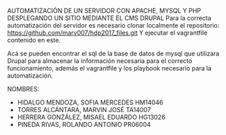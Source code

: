 AUTOMATIZACIÓN DE UN SERVIDOR CON APACHE, MYSQL Y PHP DESPLEGANDO UN SITIO MEDIANTE EL CMS DRUPAL
Para la correcta automatización del servidor es necesario clonar localmente el repositorio: https://github.com/marv007/hdp2017_files.git
Y ejecutar el vagrantfile contenido en este.

Acá se pueden encontrar el sql de la base de datos de mysql que utilizara Drupal para almacenar la información necesaria para el correcto
funcionamiento, además el vagrantfile y los playbook necesario para la automatización. 

NOMBRES:
- HIDALGO MENDOZA, SOFIA MERCEDES HM14046
- TORRES ALCÁNTARA, MARVIN JOSÉ TA14007
- HERRERA GONZÁLEZ, MISAEL EDUARDO HG13026
- PINEDA RIVAS, ROLANDO ANTONIO PR06004
